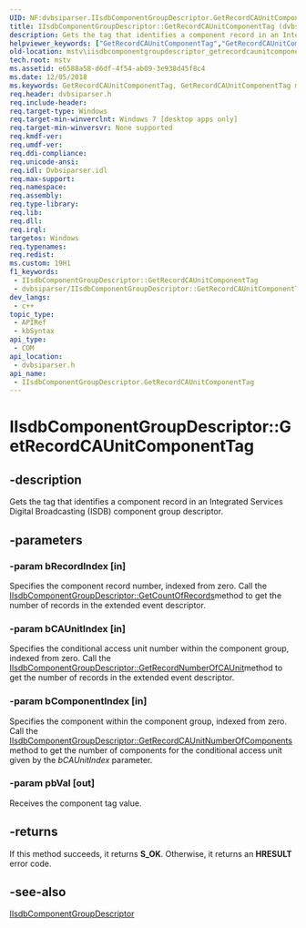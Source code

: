 ```yaml
---
UID: NF:dvbsiparser.IIsdbComponentGroupDescriptor.GetRecordCAUnitComponentTag
title: IIsdbComponentGroupDescriptor::GetRecordCAUnitComponentTag (dvbsiparser.h)
description: Gets the tag that identifies a component record in an Integrated Services Digital Broadcasting (ISDB) component group descriptor.
helpviewer_keywords: ["GetRecordCAUnitComponentTag","GetRecordCAUnitComponentTag method [Microsoft TV Technologies]","GetRecordCAUnitComponentTag method [Microsoft TV Technologies]","IIsdbComponentGroupDescriptor interface","IIsdbComponentGroupDescriptor interface [Microsoft TV Technologies]","GetRecordCAUnitComponentTag method","IIsdbComponentGroupDescriptor.GetRecordCAUnitComponentTag","IIsdbComponentGroupDescriptor::GetRecordCAUnitComponentTag","dvbsiparser/IIsdbComponentGroupDescriptor::GetRecordCAUnitComponentTag","mstv.iisdbcomponentgroupdescriptor_getrecordcaunitcomponenttag"]
old-location: mstv\iisdbcomponentgroupdescriptor_getrecordcaunitcomponenttag.htm
tech.root: mstv
ms.assetid: e6588a58-d6df-4f54-ab09-3e938d45f8c4
ms.date: 12/05/2018
ms.keywords: GetRecordCAUnitComponentTag, GetRecordCAUnitComponentTag method [Microsoft TV Technologies], GetRecordCAUnitComponentTag method [Microsoft TV Technologies],IIsdbComponentGroupDescriptor interface, IIsdbComponentGroupDescriptor interface [Microsoft TV Technologies],GetRecordCAUnitComponentTag method, IIsdbComponentGroupDescriptor.GetRecordCAUnitComponentTag, IIsdbComponentGroupDescriptor::GetRecordCAUnitComponentTag, dvbsiparser/IIsdbComponentGroupDescriptor::GetRecordCAUnitComponentTag, mstv.iisdbcomponentgroupdescriptor_getrecordcaunitcomponenttag
req.header: dvbsiparser.h
req.include-header: 
req.target-type: Windows
req.target-min-winverclnt: Windows 7 [desktop apps only]
req.target-min-winversvr: None supported
req.kmdf-ver: 
req.umdf-ver: 
req.ddi-compliance: 
req.unicode-ansi: 
req.idl: Dvbsiparser.idl
req.max-support: 
req.namespace: 
req.assembly: 
req.type-library: 
req.lib: 
req.dll: 
req.irql: 
targetos: Windows
req.typenames: 
req.redist: 
ms.custom: 19H1
f1_keywords:
 - IIsdbComponentGroupDescriptor::GetRecordCAUnitComponentTag
 - dvbsiparser/IIsdbComponentGroupDescriptor::GetRecordCAUnitComponentTag
dev_langs:
 - c++
topic_type:
 - APIRef
 - kbSyntax
api_type:
 - COM
api_location:
 - dvbsiparser.h
api_name:
 - IIsdbComponentGroupDescriptor.GetRecordCAUnitComponentTag
---
```


# IIsdbComponentGroupDescriptor::GetRecordCAUnitComponentTag


## -description

Gets the tag that identifies a component record in an Integrated Services Digital Broadcasting (ISDB) component group descriptor.

## -parameters

### -param bRecordIndex [in]

Specifies the component record number,
  indexed from zero. Call the <a href="/previous-versions/windows/desktop/api/dvbsiparser/nf-dvbsiparser-iisdbcomponentgroupdescriptor-getcountofrecords">IIsdbComponentGroupDescriptor::GetCountOfRecords</a>method to get the number of records in the extended event descriptor.

### -param bCAUnitIndex [in]

Specifies the conditional access unit number within the component group,
  indexed from zero. Call the <a href="/previous-versions/windows/desktop/api/dvbsiparser/nf-dvbsiparser-iisdbcomponentgroupdescriptor-getrecordnumberofcaunit">IIsdbComponentGroupDescriptor::GetRecordNumberOfCAUnit</a>method to get the number of records in the extended event descriptor.

### -param bComponentIndex [in]

Specifies the component within the component group,
  indexed from zero. Call the <a href="/previous-versions/windows/desktop/api/dvbsiparser/nf-dvbsiparser-iisdbcomponentgroupdescriptor-getrecordcaunitnumberofcomponents">IIsdbComponentGroupDescriptor::GetRecordCAUnitNumberOfComponents</a>method to get the number of components for the conditional access unit given by the <i>bCAUnitIndex</i> parameter.

### -param pbVal [out]

Receives the component tag value.

## -returns

If this method succeeds, it returns <b>S_OK</b>. Otherwise, it returns an <b>HRESULT</b> error code.

## -see-also

<a href="/previous-versions/windows/desktop/api/dvbsiparser/nn-dvbsiparser-iisdbcomponentgroupdescriptor">IIsdbComponentGroupDescriptor</a>